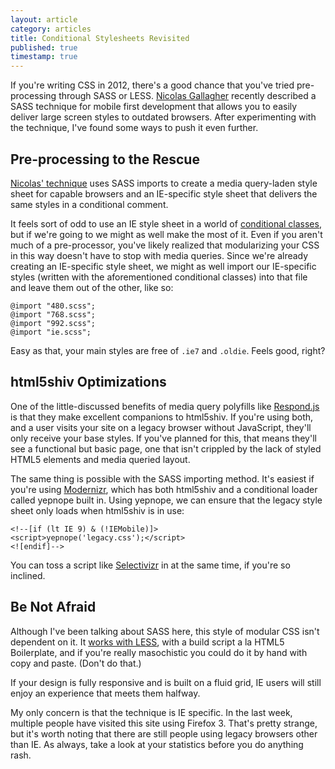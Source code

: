 ```yaml
---
layout: article
category: articles
title: Conditional Stylesheets Revisited
published: true
timestamp: true
---
```

If you're writing CSS in 2012, there's a good chance that you've tried pre-processing through SASS or LESS. [Nicolas Gallagher](http://nicolasgallagher.com/) recently described a SASS technique for mobile first development that allows you to easily deliver large screen styles to outdated browsers. After experimenting with the technique, I've found some ways to push it even further.

## Pre-processing to the Rescue

[Nicolas' technique](http://nicolasgallagher.com/mobile-first-css-sass-and-ie/) uses SASS imports to create a media query-laden style sheet for capable browsers and an IE-specific style sheet that delivers the same styles in a conditional comment.

It feels sort of odd to use an IE style sheet in a world of [conditional classes](http://paulirish.com/2008/conditional-stylesheets-vs-css-hacks-answer-neither/), but if we're going to we might as well make the most of it. Even if you aren't much of a pre-processor, you've likely realized that modularizing your CSS in this way doesn't have to stop with media queries. Since we're already creating an IE-specific style sheet, we might as well import our IE-specific styles (written with the aforementioned conditional classes) into that file and leave them out of the other, like so:

	@import "480.scss";
	@import "768.scss";
	@import "992.scss";
	@import "ie.scss";

Easy as that, your main styles are free of <code>.ie7</code> and <code>.oldie</code>. Feels good, right?

## html5shiv Optimizations

One of the little-discussed benefits of media query polyfills like [Respond.js](https://github.com/scottjehl/Respond) is that they make excellent companions to html5shiv. If you're using both, and a user visits your site on a legacy browser without JavaScript, they'll only receive your base styles. If you've planned for this, that means they'll see a functional but basic page, one that isn't crippled by the lack of styled HTML5 elements and media queried layout.

The same thing is possible with the SASS importing method. It's easiest if you're using [Modernizr](https://github.com/Modernizr/Modernizr), which has both html5shiv and a conditional loader called yepnope built in. Using yepnope, we can ensure that the legacy style sheet only loads when html5shiv is in use:

	<!--[if (lt IE 9) & (!IEMobile)]>
	<script>yepnope('legacy.css');</script>
	<![endif]-->

You can toss a script like [Selectivizr](https://github.com/keithclark/selectivizr) in at the same time, if you're so inclined.

## Be Not Afraid

Although I've been talking about SASS here, this style of modular CSS isn't dependent on it. It [works with LESS](https://gist.github.com/1407227), with a build script a la HTML5 Boilerplate, and if you're really masochistic you could do it by hand with copy and paste. (Don't do that.)

If your design is fully responsive and is built on a fluid grid, IE users will still enjoy an experience that meets them halfway.

My only concern is that the technique is IE specific. In the last week, multiple people have visited this site using Firefox 3. That's pretty strange, but it's worth noting that there are still people using legacy browsers other than IE. As always, take a look at your statistics before you do anything rash.